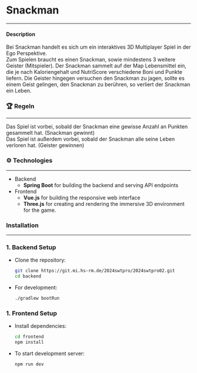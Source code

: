 # Snackman

---

#### Description
Bei Snackman handelt es sich um ein interaktives 3D Multiplayer Spiel in der Ego Perspektive.     
Zum Spielen braucht es einen Snackman, sowie mindestens 3 weitere Geister (Mitspieler). Der Snackman sammelt auf der Map Lebensmittel ein, die je nach Kaloriengehalt und NutriScore verschiedene Boni und Punkte liefern. Die Geister hingegen versuchen den Snackman zu jagen, sollte es einem Geist gelingen, den Snackman zu berühren, so verliert der Snackman ein Leben.

### :trophy: Regeln 

---
Das Spiel ist vorbei, sobald der Snackman eine gewisse Anzahl an Punkten gesammelt hat. (Snackman gewinnt)  
Das Spiel ist außerdem vorbei, sobald der Snackman alle seine Leben verloren hat. (Geister gewinnen)

### :gear: Technologies

---
* Backend
  * **Spring Boot** for building the backend and serving API endpoints
* Frontend
  *  **Vue.js** for building the responsive web interface
  * **Three.js** for creating and rendering the immersive 3D environment for the game.

### Installation

---

### 1. Backend Setup

* Clone the repository:
    ```bash
    git clone https://git.mi.hs-rm.de/2024swtpro/2024swtpro02.git
    cd backend
    ```
* For development:
    ```bash
    ./gradlew bootRun
    ```

### 1. Frontend Setup
* Install dependencies:
    ```bash
    cd frontend
    npm install  
    ```
* To start development server:
    ```bash
    npm run dev
    ```


